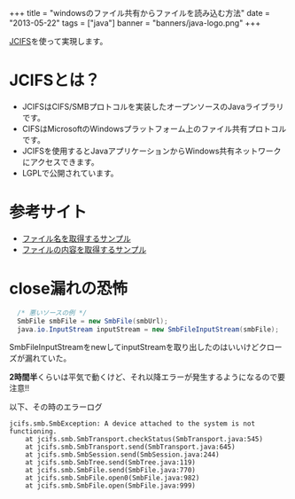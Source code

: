 +++
title = "windowsのファイル共有からファイルを読み込む方法"
date = "2013-05-22"
tags = ["java"]
banner = "banners/java-logo.png"
+++

[JCIFS](http://jcifs.samba.org/)を使って実現します。

# JCIFSとは？
- JCIFSはCIFS/SMBプロトコルを実装したオープンソースのJavaライブラリです。
- CIFSはMicrosoftのWindowsプラットフォーム上のファイル共有プロトコルです。
- JCIFSを使用するとJavaアプリケーションからWindows共有ネットワークにアクセスできます。
- LGPLで公開されています。

<!--more-->

# 参考サイト

- [ファイル名を取得するサンプル](http://wiki.paulownia.jp/java/jcifs)
- [ファイルの内容を取得するサンプル](http://tarotaro.jugem.cc/?eid=1169)

# close漏れの恐怖

```java:sample.java
  /* 悪いソースの例 */
  SmbFile smbFile = new SmbFile(smbUrl);
  java.io.InputStream inputStream = new SmbFileInputStream(smbFile);
```

SmbFileInputStreamをnewしてinputStreamを取り出したのはいいけどクローズが漏れていた。

**2時間半**くらいは平気で動くけど、それ以降エラーが発生するようになるので要注意!!

以下、その時のエラーログ

```log
jcifs.smb.SmbException: A device attached to the system is not functioning.
    at jcifs.smb.SmbTransport.checkStatus(SmbTransport.java:545)
    at jcifs.smb.SmbTransport.send(SmbTransport.java:645)
    at jcifs.smb.SmbSession.send(SmbSession.java:244)
    at jcifs.smb.SmbTree.send(SmbTree.java:119)
    at jcifs.smb.SmbFile.send(SmbFile.java:770)
    at jcifs.smb.SmbFile.open0(SmbFile.java:982)
    at jcifs.smb.SmbFile.open(SmbFile.java:999)
```
